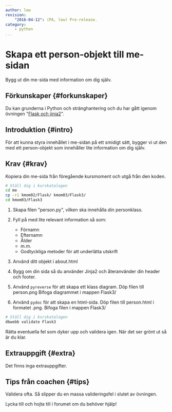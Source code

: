 ```yaml
---
author: lew
revision:
    "2016-04-12": (PA, lew) Pre-release.
category:
    - python
...
```

Skapa ett person-objekt till me-sidan
===================================

Bygg ut din me-sida med information om dig själv.

<!--more-->


Förkunskaper {#forkunskaper}
-----------------------

Du kan grunderna i Python och stränghantering och du har gått igenom övningen "[Flask och jinja2](kunskap/flask-och-jinja2)".



Introduktion {#intro}
-----------------------

För att kunna styra innehållet i me-sidan på ett smidigt sätt, bygger vi ut den med ett person-objekt som innehåller lite information om dig själv.



Krav {#krav}
-----------------------

Kopiera din me-sida från föregående kursmoment och utgå från den koden.

```bash
# Ställ dig i kurskatalogen
cd me
cp -ri kmom02/Flask/ kmom03/Flask3/
cd kmom03/Flask3
```

1. Skapa filen "person.py", vilken ska innehålla din personklass.

2. Fyll på med lite relevant information så som:  
    * Förnamn
    * Efternamn
    * Ålder
    * m.m.
    * Godtyckliga metoder för att underlätta utskrift

3. Använd ditt objekt i about.html

4. Bygg om din sida så du använder Jinja2 och återanvänder din header och footer.  

5. Använd `pyreverse` för att skapa ett klass diagram. Döp filen till person.png Bifoga diagrammet i mappen Flask3/  

6. Använd `pydoc` för att skapa en html-sida. Döp filen till person.html i formatet .png. Bifoga filen i mappen Flask3/



```bash
# Ställ dig i kurskatalogen
dbwebb validate Flask3
```

Rätta eventuella fel som dyker upp och validera igen. När det ser grönt ut så är du klar.



Extrauppgift {#extra}
-----------------------

Det finns inga extrauppgifter.



Tips från coachen {#tips}
-----------------------

Validera ofta. Så slipper du en massa valideringsfel i slutet av övningen.

Lycka till och hojta till i forumet om du behöver hjälp!
